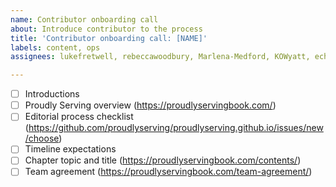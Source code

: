 ```yaml
---
name: Contributor onboarding call
about: Introduce contributor to the process
title: 'Contributor onboarding call: [NAME]'
labels: content, ops
assignees: lukefretwell, rebeccawoodbury, Marlena-Medford, KOWyatt, echaschneider

---
```


- [ ] Introductions
- [ ] Proudly Serving overview (https://proudlyservingbook.com/)
- [ ] Editorial process checklist (https://github.com/proudlyserving/proudlyserving.github.io/issues/new/choose)
- [ ] Timeline expectations
- [ ] Chapter topic and title (https://proudlyservingbook.com/contents/)
- [ ] Team agreement (https://proudlyservingbook.com/team-agreement/)
